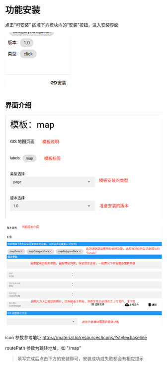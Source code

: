 # 功能安装

点击“可安装” 区域下方模块内的“安装”按钮，进入安装界面

![install-1.png](assets/install-1.png)

## 界面介绍

![install-2.png](assets/install-2.png)

![install-3.png](assets/install-3.png)

icon 参数参考地址 <https://material.io/resources/icons/?style=baseline>

routePath 参数为跳转地址，如 "/map"

> 填写完成后点击下方的安装即可，安装成功或失败都会有相应提示
